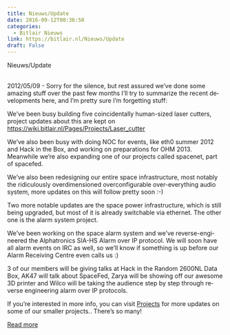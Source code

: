 ```yaml
---
title: Nieuws/Update
date: 2016-09-12T00:36:50
categories:
  - Bitlair Nieuws
link: https://bitlair.nl/Nieuws/Update
draft: False
---
```


<div class="mw-content-ltr mw-parser-output" dir="ltr" lang="en"><p><a class="mw-selflink selflink">Nieuws/Update</a>
</p></div><div class="mw-content-ltr mw-parser-output" dir="ltr" lang="en"><p><br />
2012/05/09 - Sorry for the silence, but rest assured we’ve done some amazing stuff over the past few months
I’ll try to summarize the recent developments here, and I’m pretty sure I’m forgetting stuff:
</p><p>We’ve been busy building five coincidentally human-sized laser cutters, project updates about this are kept on <a class="external free" href="https://wiki.bitlair.nl/Pages/Projects/Laser_cutter" rel="nofollow">https://wiki.bitlair.nl/Pages/Projects/Laser_cutter</a>
</p><p>We’ve also been busy with doing NOC for events, like eth0 summer 2012 and Hack in the Box, and working on preparations for OHM 2013. Meanwhile we’re also expanding one of our projects called spacenet, part of spacefed.
</p><p>We’ve also been redesigning our entire space infrastructure, most notably the ridiculously overdimensioned overconfigurable over-everything audio system, more updates on this will follow pretty soon&#160;:-)
</p><p>Two more notable updates are the space power infrastructure, which is still being upgraded, but most of it is already switchable via ethernet. The other one is the alarm system project.
</p><p>We’ve been working on the space alarm system and we’ve reverse-engineered the Alphatronics SIA-HS Alarm over IP protocol. We will soon have all alarm events on IRC as well, so we’ll know if something is up before our Alarm Receiving Centre even calls us&#160;:)
</p><p>3 of our members will be giving talks at Hack in the Random 2600NL Data Box, AK47 will talk about SpaceFed, Zarya will be showing off our awesome 3D printer and Wilco will be taking the audience step by step through reverse engineering alarm over IP protocols.
</p><p>If you’re interested in more info, you can visit <a href="https://bitlair.nl/Projects" title="Projects">Projects</a> for more updates on some of our smaller projects.. There’s so many!
</p></div>

[Read more](https://bitlair.nl/Nieuws/Update)